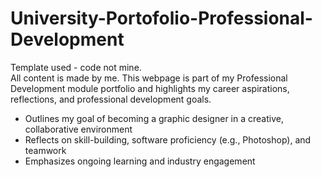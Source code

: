 # University-Portofolio-Professional-Development
Template used - code not mine.  
All content is made by me.
This webpage is part of my Professional Development module portfolio and highlights my career aspirations, reflections, and professional development goals.
- Outlines my goal of becoming a graphic designer in a creative, collaborative environment  
- Reflects on skill-building, software proficiency (e.g., Photoshop), and teamwork  
- Emphasizes ongoing learning and industry engagement
